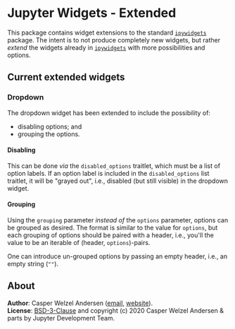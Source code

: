 # Jupyter Widgets - Extended

This package contains widget extensions to the standard [`ipywidgets`](https://github.com/jupyter-widgets/ipywidgets) package.
The intent is to not produce completely new widgets, but rather _extend_ the widgets already in [`ipywidgets`](https://github.com/jupyter-widgets/ipywidgets) with more possibilities and options.

## Current extended widgets

### Dropdown

The dropdown widget has been extended to include the possibility of:

- disabling options; and
- grouping the options.

#### Disabling

This can be done *via* the `disabled_options` traitlet, which must be a list of option labels.
If an option label is included in the `disabled_options` list traitlet, it will be "grayed out", i.e., disabled (but still visible) in the dropdown widget.

#### Grouping

Using the `grouping` parameter *instead of* the `options` parameter, options can be grouped as desired.
The format is similar to the value for `options`, but each grouping of options should be paired with a header, i.e., you'll the value to be an iterable of (header, `options`)-pairs.

One can introduce un-grouped options by passing an empty header, i.e., an empty string (`""`).

## About

**Author**: Casper Welzel Andersen ([email](casper+github@welzel.nu), [website](https://casper.welzel.nu)).  
**License**: [BSD-3-Clause](LICENSE) and copyright (c) 2020 Casper Welzel Andersen & parts by Jupyter Development Team.

